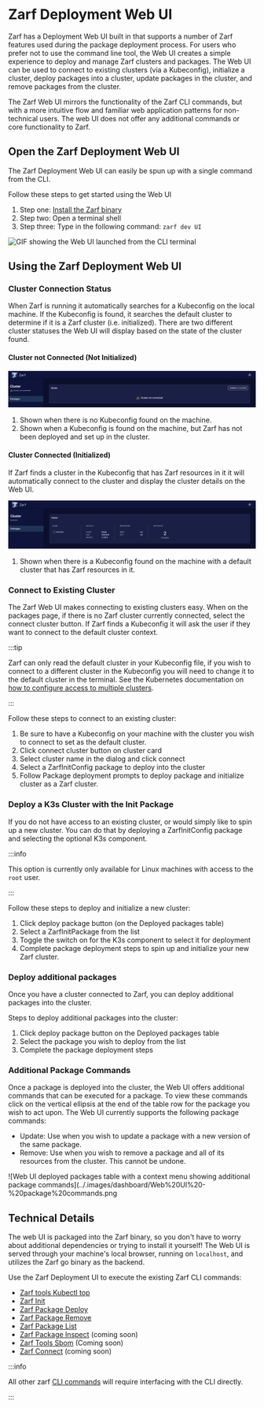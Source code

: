 # Zarf Deployment Web UI

Zarf has a Deployment Web UI built in that supports a number of Zarf features used during the package deployment process. For users who prefer not to use the command line tool, the Web UI creates a simple experience to deploy and manage Zarf clusters and packages. The Web UI can be used to connect to existing clusters (via a Kubeconfig), initialize a cluster, deploy packages into a cluster, update packages in the cluster, and remove packages from the cluster.

The Zarf Web UI mirrors the functionality of the Zarf CLI commands, but with a more intuitive flow and familiar web application patterns for non-technical users. The web UI does not offer any additional commands or core functionality to Zarf.

## Open the Zarf Deployment Web UI

The Zarf Deployment Web UI can easily be spun up with a single command from the CLI.

Follow these steps to get started using the Web UI

1. Step one: [Install the Zarf binary](../1-getting-started/index.md#installing-zarf)
2. Step two: Open a terminal shell
3. Step three: Type in the following command: ```zarf dev UI```

![GIF showing the Web UI launched from the CLI terminal](../.images/dashboard/Web_UI__Launch_w__Cluster_AdobeExpress.gif)

## Using the Zarf Deployment Web UI

### Cluster Connection Status

When Zarf is running it automatically searches for a Kubeconfig on the local machine. If the Kubeconfig is found, it searches the default cluster to determine if it is a Zarf cluster (i.e. initialized). There are two different cluster statuses the Web UI will display based on the state of the cluster found.

#### Cluster not Connected (Not Initialized)

![Web UI shows orange warning status and message "cluster not connected" on the cluster card](../.images/dashboard/Web%20UI%20-%20Cluster%20Not%20Connected.png)

1. Shown when there is no Kubeconfig found on the machine.
2. Shown when a Kubeconfig is found on the machine, but Zarf has not been deployed and set up in the cluster.

#### Cluster Connected (Initialized)

If Zarf finds a cluster in the Kubeconfig that has Zarf resources in it it will automatically connect to the cluster and display the cluster details on the Web UI.

![Web UI shows cluster meta data in on the cluster card when a connected cluster is found](../.images/dashboard/Web%20UI%20-%20Status%20Cluster%20connected.png)

1. Shown when there is a Kubeconfig found on the machine with a default cluster that has Zarf resources in it.


### Connect to Existing Cluster

The Zarf Web UI makes connecting to existing clusters easy. When on the packages page, if there is no Zarf cluster currently connected, select the connect cluster button. If Zarf finds a Kubeconfig it will ask the user if they want to connect to the default cluster context.

:::tip

Zarf can only read the default cluster in your Kubeconfig file, if you wish to connect to a different cluster in the Kubeconfig you will need to change it to the default cluster in the terminal. See the Kubernetes documentation on [how to configure access to multiple clusters](https://kubernetes.io/docs/tasks/access-application-cluster/configure-access-multiple-clusters/).

:::

Follow these steps to connect to an existing cluster:

1. Be sure to have a Kubeconfig on your machine with the cluster you wish to connect to set as the default cluster.
2. Click connect cluster button on cluster card
3. Select cluster name in the dialog and click connect
4. Select a ZarfInitConfig package to deploy into the cluster
5. Follow Package deployment prompts to deploy package and initialize cluster as a Zarf cluster.

### Deploy a K3s Cluster with the Init Package

If you do not have access to an existing cluster, or would simply like to spin up a new cluster. You can do that by deploying a ZarfInitConfig package and selecting the optional K3s component.

:::info

This option is currently only available for Linux machines with access to the `root` user.

:::

Follow these steps to deploy and initialize a new cluster:

1. Click deploy package button (on the Deployed packages table)
2. Select a ZarfInitPackage from the list
3. Toggle the switch on for the K3s component to select it for deployment
4. Complete package deployment steps to spin up and initialize your new Zarf cluster.

### Deploy additional packages

Once you have a cluster connected to Zarf, you can deploy additional packages into the cluster.

Steps to deploy additional packages into the cluster:

1. Click deploy package button on the Deployed packages table
2. Select the package you wish to deploy from the list
3. Complete the package deployment steps

### Additional Package Commands

Once a package is deployed into the cluster, the Web UI offers additional commands that can be executed for a package. To view these commands click on the vertical ellipsis at the end of the table row for the package you wish to act upon. The Web UI currently supports the following package commands:

- Update: Use when you wish to update a package with a new version of the same package.
- Remove: Use when you wish to remove a package and all of its resources from the cluster. This cannot be undone.

![Web UI deployed packages table with a context menu showing additional package commands](../.images/dashboard/Web%20UI%20-%20package%20commands.png


## Technical Details

The web UI is packaged into the Zarf binary, so you don't have to worry about additional dependencies or trying to install it yourself! The Web UI is served through your machine's local browser, running on `localhost`, and utilizes the Zarf go binary as the backend.

Use the Zarf Deployment UI to execute the existing Zarf CLI commands:
- [Zarf tools Kubectl top](../2-the-zarf-cli/100-cli-commands/zarf_tools_kubectl.md)
- [Zarf Init](../2-the-zarf-cli/100-cli-commands/zarf_init.md)
- [Zarf Package Deploy](../2-the-zarf-cli/100-cli-commands/zarf_package_deploy.md)
- [Zarf Package Remove](../2-the-zarf-cli/100-cli-commands/zarf_package_remove.md)
- [Zarf Package List](../2-the-zarf-cli/100-cli-commands/zarf_package_list.md)
- [Zarf Package Inspect](../2-the-zarf-cli/100-cli-commands/zarf_package_inspect.md) (coming soon)
- [Zarf Tools Sbom](../2-the-zarf-cli/100-cli-commands/zarf_tools_sbom.md) (Coming soon)
- [Zarf Connect](../2-the-zarf-cli/100-cli-commands/zarf_connect.md) (coming soon)

:::info

All other zarf [CLI commands](../2-the-zarf-cli/index.md) will require interfacing with the CLI directly.

:::
